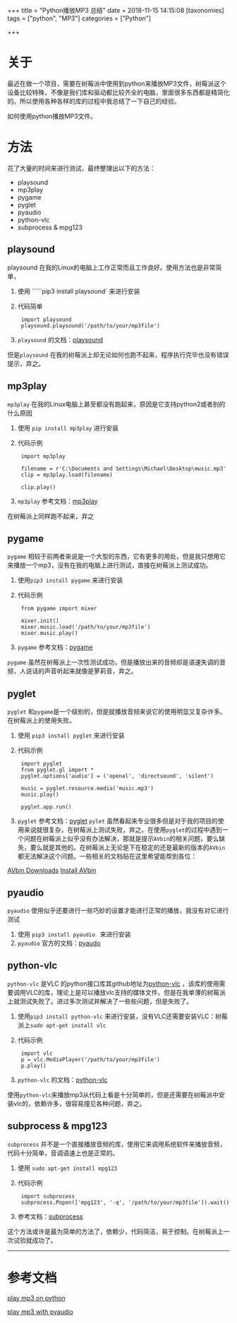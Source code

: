 +++
title = "Python播放MP3 总结"
date = 2018-11-15 14:15:08
[taxonomies]
tags = ["python", "MP3"]
categories = ["Python"]

+++

# 关于

最近在做一个项目，需要在树莓派中使用到python来播放MP3文件，树莓派这个设备比较特殊，不像是我们库和驱动都比较齐全的电脑，里面很多东西都是精简化的。所以使用各种各样的库的过程中我总结了一下自己的经验。

如何使用python播放MP3文件。

# 方法

花了大量的时间来进行测试，最终整理出以下的方法：

* playsound
* mp3play
* pygame
* pyglet
* pyaudio
* python-vlc
* subprocess & mpg123

## playsound 
	
playsound 在我的Linux的电脑上工作正常而且工作良好。使用方法也是非常简单，

1. 使用 `````pip3 install playsound` 来进行安装
2. 代码简单
	
		import playsound 
		playsound.playsound('/path/to/your/mp3file')

3. `playsound` 的文档：[playsound](https://pypi.org/project/playsound/)

但是`playsound` 在我的树莓派上却无论如何也跑不起来，程序执行完毕也没有错误提示，弃之。

## mp3play

`mp3play` 在我的Linux电脑上甚至都没有跑起来，原因是它支持python2或者别的什么原因

1. 使用 `pip install mp3play` 进行安装
2. 代码示例
	
		import mp3play

		filename = r'C:\Documents and Settings\Michael\Desktop\music.mp3'
		clip = mp3play.load(filename)

		clip.play()

3. `mp3play` 参考文档：[mp3play](https://pypi.org/project/mp3play/) 
	
在树莓派上同样跑不起来，弃之

## pygame

`pygame` 相较于前两者来说是一个大型的东西，它有更多的用处，但是我只想用它来播放一个mp3，没有在我的电脑上进行测试，直接在树莓派上测试成功。

1. 使用`pip3 install pygame` 来进行安装
2. 代码示例

		from pygame import mixer 

		mixer.init()
		mixer.music.load('/path/to/your/mp3file')
		mixer.music.play()

3. `pygame` 参考文档：[pygame](https://www.pygame.org/docs/) 

`pygame` 虽然在树莓派上一次性测试成功，但是播放出来的音频却是语速失调的音频，人说话的声音听起来就像是萝莉音，弃之。

## pyglet 

`pyglet` 和`pygame`是一个级别的，但是就播放音频来说它的使用明显又复杂许多。 在树莓派上的使用失败。

1. 使用 `pip3 install pyglet` 来进行安装
2. 代码示例

		import pyglet
		from pyglet.gl import *
		pyglet.options['audio'] = ('openal', 'directsound', 'silent')

		music = pyglet.resource.media('music.mp3')
		music.play()

		pyglet.app.run()

3. `pyglet` 参考文档：[pyglet](https://pyglet.readthedocs.io/en/pyglet-1.3-maintenance/programming_guide/media.html)
`pylet` 虽然看起来专业很多但是对于我的项目的使用来说就很复杂，在树莓派上测试失败，弃之。在使用`pyglet`的过程中遇到一个问题在树莓派上似乎没有办法解决，那就是提示`AVbin`的相关问题，要么缺失，要么就是其他的。在树莓派上无论是下在稳定的还是最新的版本的`AVbin`都无法解决这个问题。一些相关的文档贴在这里希望能帮到各位：

[AVbin Downloads](http://avbin.github.io/AVbin/Download.html)
[Install AVbin](https://stackoverflow.com/questions/10302873/python-pyglet-avbin-how-to-install-avbin) 

## pyaudio

`pyaudio` 使用似乎还要进行一些巧妙的设置才能进行正常的播放，我没有对它进行测试

1. 使用 `pip3 install pyaudio ` 来进行安装
2. `pyaudio` 官方的文档：[pyaudo](http://people.csail.mit.edu/hubert/pyaudio/)

## python-vlc

`python-vlc` 是VLC 的python接口库其github地址为[python-vlc](https://github.com/oaubert/python-vlc) ，该库的使用需要调用VLC的库，理论上是可以播放vlc支持的媒体文件。但是在我单薄的树莓派上就测试失败了。进过多次测试并解决了一些些问题，但是失败了。

1. 使用`pip3 install python-vlc` 来进行安装，没有VLC还需要安装VLC：树莓派上`sudo apt-get install vlc`
2. 代码示例
	
		import vlc 
		p = vlc.MediaPlayer('/path/to/your/mp3file')
		p.play()

3. `python-vlc` 的文档：[python-vlc](https://wiki.videolan.org/PythonBinding)

使用`python-vlc`来播放mp3从代码上看是十分简单的，但是还需要在树莓派中安装vlc的，依赖许多，很容易撞见各种问题，弃之。


## subprocess & mpg123

`subprocess` 并不是一个直接播放音频的库，使用它来调用系统软件来播放音频，代码十分简单，音调语速上也是正常的。

1. 使用 `sudo apt-get install mpg123` 
2. 代码示例

		import subprocess
		subprocess.Popen(['mpg123', '-q', '/path/to/your/mp3file']).wait()

3. 参考文档：[subprocess](https://docs.python.org/3/library/subprocess.html) 

这个方法或许是最为简单的方法了，依赖少，代码简洁，易于控制。在树莓派上一次试验就成功了。

**********************************************

# 参考文档

[play mp3 on python](https://stackoverflow.com/questions/20021457/playing-mp3-song-on-python)

[play mp3 with pyaudio](https://stackoverflow.com/questions/26673746/playing-mp3-files-with-pyaudio)


